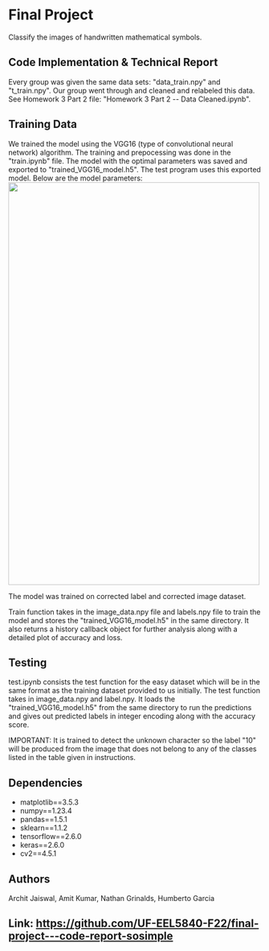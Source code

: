 # Final Project

Classify the images of handwritten mathematical symbols. 

## Code Implementation & Technical Report

Every group was given the same data sets: "data_train.npy" and "t_train.npy".
Our group went through and cleaned and relabeled this data. See Homework 3 Part 2 file: "Homework 3 Part 2 -- Data Cleaned.ipynb". 

## Training Data

We trained the model using the VGG16 (type of convolutional neural network) algorithm. The training and prepocessing was done in the "train.ipynb" file. The model with the optimal parameters was saved and exported to "trained_VGG16_model.h5". The test program uses this exported model.
Below are the model parameters:  
<img src="https://github.com/UF-EEL5840-F22/final-project---code-report-sosimple/blob/main/model_params.jpg" width="500" height="800">

The model was trained on corrected label and corrected image dataset.

Train function takes in the image_data.npy file and labels.npy file to train the model and stores the "trained_VGG16_model.h5" in the same directory. It also returns a history callback object for further analysis along with a detailed plot of accuracy and loss.

## Testing

test.ipynb consists the test function for the easy dataset which will be in the same format as the training dataset provided to us initially. The test function takes in image_data.npy and label.npy. It loads the "trained_VGG16_model.h5" from the same directory to run the predictions and gives out predicted labels in integer encoding along with the accuracy score. 

IMPORTANT: It is trained to detect the unknown character so the label "10" will be produced from the image that does not belong to any of the classes listed in the table given in instructions. 

## Dependencies

- matplotlib==3.5.3
- numpy==1.23.4
- pandas==1.5.1
- sklearn==1.1.2
- tensorflow==2.6.0
- keras==2.6.0
- cv2==4.5.1

## Authors

Archit Jaiswal, Amit Kumar, Nathan Grinalds, Humberto Garcia

## Link: https://github.com/UF-EEL5840-F22/final-project---code-report-sosimple
